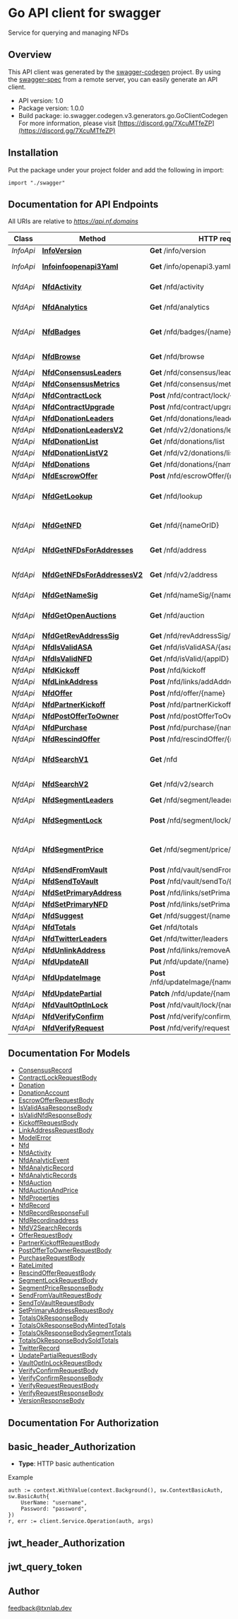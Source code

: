 # Go API client for swagger

Service for querying and managing NFDs

## Overview
This API client was generated by the [swagger-codegen](https://github.com/swagger-api/swagger-codegen) project.  By using the [swagger-spec](https://github.com/swagger-api/swagger-spec) from a remote server, you can easily generate an API client.

- API version: 1.0
- Package version: 1.0.0
- Build package: io.swagger.codegen.v3.generators.go.GoClientCodegen
For more information, please visit [https://discord.gg/7XcuMTfeZP](https://discord.gg/7XcuMTfeZP)

## Installation
Put the package under your project folder and add the following in import:
```golang
import "./swagger"
```

## Documentation for API Endpoints

All URIs are relative to *https://api.nf.domains*

Class | Method | HTTP request | Description
------------ | ------------- | ------------- | -------------
*InfoApi* | [**InfoVersion**](docs/InfoApi.md#infoversion) | **Get** /info/version | version info
*InfoApi* | [**Infoinfoopenapi3Yaml**](docs/InfoApi.md#infoinfoopenapi3yaml) | **Get** /info/openapi3.yaml | Download ./pubfiles/openapi3.yaml
*NfdApi* | [**NfdActivity**](docs/NfdApi.md#nfdactivity) | **Get** /nfd/activity | Fetch change activity for an NFD
*NfdApi* | [**NfdAnalytics**](docs/NfdApi.md#nfdanalytics) | **Get** /nfd/analytics | Fetch NFD analytics via various filters
*NfdApi* | [**NfdBadges**](docs/NfdApi.md#nfdbadges) | **Get** /nfd/badges/{name} | Fetch badge information (donations/etc) for an NFD
*NfdApi* | [**NfdBrowse**](docs/NfdApi.md#nfdbrowse) | **Get** /nfd/browse | Browse NFDs via various filters
*NfdApi* | [**NfdConsensusLeaders**](docs/NfdApi.md#nfdconsensusleaders) | **Get** /nfd/consensus/leaders | consensusLeaders nfd
*NfdApi* | [**NfdConsensusMetrics**](docs/NfdApi.md#nfdconsensusmetrics) | **Get** /nfd/consensus/metrics | consensusMetrics nfd
*NfdApi* | [**NfdContractLock**](docs/NfdApi.md#nfdcontractlock) | **Post** /nfd/contract/lock/{name} | contractLock nfd
*NfdApi* | [**NfdContractUpgrade**](docs/NfdApi.md#nfdcontractupgrade) | **Post** /nfd/contract/upgrade/{name} | contractUpgrade nfd
*NfdApi* | [**NfdDonationLeaders**](docs/NfdApi.md#nfddonationleaders) | **Get** /nfd/donations/leaders/{address} | donationLeaders nfd
*NfdApi* | [**NfdDonationLeadersV2**](docs/NfdApi.md#nfddonationleadersv2) | **Get** /nfd/v2/donations/leaders/{name} | donationLeadersV2 nfd
*NfdApi* | [**NfdDonationList**](docs/NfdApi.md#nfddonationlist) | **Get** /nfd/donations/list | donationList nfd
*NfdApi* | [**NfdDonationListV2**](docs/NfdApi.md#nfddonationlistv2) | **Get** /nfd/v2/donations/list | donationListV2 nfd
*NfdApi* | [**NfdDonations**](docs/NfdApi.md#nfddonations) | **Get** /nfd/donations/{name} | donations nfd
*NfdApi* | [**NfdEscrowOffer**](docs/NfdApi.md#nfdescrowoffer) | **Post** /nfd/escrowOffer/{name} | escrowOffer nfd
*NfdApi* | [**NfdGetLookup**](docs/NfdApi.md#nfdgetlookup) | **Get** /nfd/lookup | Reverse Address lookup with results returned per address
*NfdApi* | [**NfdGetNFD**](docs/NfdApi.md#nfdgetnfd) | **Get** /nfd/{nameOrID} | Get a specific NFD by name or by its application ID
*NfdApi* | [**NfdGetNFDsForAddresses**](docs/NfdApi.md#nfdgetnfdsforaddresses) | **Get** /nfd/address | [DEPRECATED] Reverse Address lookup
*NfdApi* | [**NfdGetNFDsForAddressesV2**](docs/NfdApi.md#nfdgetnfdsforaddressesv2) | **Get** /nfd/v2/address | Reverse Address lookup with results returned per address
*NfdApi* | [**NfdGetNameSig**](docs/NfdApi.md#nfdgetnamesig) | **Get** /nfd/nameSig/{name} | getNameSig nfd
*NfdApi* | [**NfdGetOpenAuctions**](docs/NfdApi.md#nfdgetopenauctions) | **Get** /nfd/auction | Get all open auctions or those open for a particular name
*NfdApi* | [**NfdGetRevAddressSig**](docs/NfdApi.md#nfdgetrevaddresssig) | **Get** /nfd/revAddressSig/{address} | getRevAddressSig nfd
*NfdApi* | [**NfdIsValidASA**](docs/NfdApi.md#nfdisvalidasa) | **Get** /nfd/isValidASA/{asaID} | isValidASA nfd
*NfdApi* | [**NfdIsValidNFD**](docs/NfdApi.md#nfdisvalidnfd) | **Get** /nfd/isValid/{appID} | isValidNFD nfd
*NfdApi* | [**NfdKickoff**](docs/NfdApi.md#nfdkickoff) | **Post** /nfd/kickoff | kickoff nfd
*NfdApi* | [**NfdLinkAddress**](docs/NfdApi.md#nfdlinkaddress) | **Post** /nfd/links/addAddress/{name} | linkAddress nfd
*NfdApi* | [**NfdOffer**](docs/NfdApi.md#nfdoffer) | **Post** /nfd/offer/{name} | offer nfd
*NfdApi* | [**NfdPartnerKickoff**](docs/NfdApi.md#nfdpartnerkickoff) | **Post** /nfd/partnerKickoff | partnerKickoff nfd
*NfdApi* | [**NfdPostOfferToOwner**](docs/NfdApi.md#nfdpostoffertoowner) | **Post** /nfd/postOfferToOwner/{name} | postOfferToOwner nfd
*NfdApi* | [**NfdPurchase**](docs/NfdApi.md#nfdpurchase) | **Post** /nfd/purchase/{name} | purchase nfd
*NfdApi* | [**NfdRescindOffer**](docs/NfdApi.md#nfdrescindoffer) | **Post** /nfd/rescindOffer/{name} | rescindOffer nfd
*NfdApi* | [**NfdSearchV1**](docs/NfdApi.md#nfdsearchv1) | **Get** /nfd | [DEPRECATED] Search for NFDs based on select lookup criteria
*NfdApi* | [**NfdSearchV2**](docs/NfdApi.md#nfdsearchv2) | **Get** /nfd/v2/search | Search NFDs via various filters
*NfdApi* | [**NfdSegmentLeaders**](docs/NfdApi.md#nfdsegmentleaders) | **Get** /nfd/segment/leaders | segmentLeaders nfd
*NfdApi* | [**NfdSegmentLock**](docs/NfdApi.md#nfdsegmentlock) | **Post** /nfd/segment/lock/{name} | Lock/Unlock an NFD segment - specifying open price if unlocking
*NfdApi* | [**NfdSegmentPrice**](docs/NfdApi.md#nfdsegmentprice) | **Get** /nfd/segment/price/{name} | Returns cost to mint a named segment off a particular root.
*NfdApi* | [**NfdSendFromVault**](docs/NfdApi.md#nfdsendfromvault) | **Post** /nfd/vault/sendFrom/{name} | sendFromVault nfd
*NfdApi* | [**NfdSendToVault**](docs/NfdApi.md#nfdsendtovault) | **Post** /nfd/vault/sendTo/{name} | sendToVault nfd
*NfdApi* | [**NfdSetPrimaryAddress**](docs/NfdApi.md#nfdsetprimaryaddress) | **Post** /nfd/links/setPrimaryAddress/{name} | setPrimaryAddress nfd
*NfdApi* | [**NfdSetPrimaryNFD**](docs/NfdApi.md#nfdsetprimarynfd) | **Post** /nfd/links/setPrimaryNFD/{name} | setPrimaryNFD nfd
*NfdApi* | [**NfdSuggest**](docs/NfdApi.md#nfdsuggest) | **Get** /nfd/suggest/{name} | suggest nfd
*NfdApi* | [**NfdTotals**](docs/NfdApi.md#nfdtotals) | **Get** /nfd/totals | totals nfd
*NfdApi* | [**NfdTwitterLeaders**](docs/NfdApi.md#nfdtwitterleaders) | **Get** /nfd/twitter/leaders | twitterLeaders nfd
*NfdApi* | [**NfdUnlinkAddress**](docs/NfdApi.md#nfdunlinkaddress) | **Post** /nfd/links/removeAddress/{name} | unlinkAddress nfd
*NfdApi* | [**NfdUpdateAll**](docs/NfdApi.md#nfdupdateall) | **Put** /nfd/update/{name} | updateAll nfd
*NfdApi* | [**NfdUpdateImage**](docs/NfdApi.md#nfdupdateimage) | **Post** /nfd/updateImage/{name}/{sender}/{which} | updateImage nfd
*NfdApi* | [**NfdUpdatePartial**](docs/NfdApi.md#nfdupdatepartial) | **Patch** /nfd/update/{name} | updatePartial nfd
*NfdApi* | [**NfdVaultOptInLock**](docs/NfdApi.md#nfdvaultoptinlock) | **Post** /nfd/vault/lock/{name} | vaultOptInLock nfd
*NfdApi* | [**NfdVerifyConfirm**](docs/NfdApi.md#nfdverifyconfirm) | **Post** /nfd/verify/confirm/{id} | verifyConfirm nfd
*NfdApi* | [**NfdVerifyRequest**](docs/NfdApi.md#nfdverifyrequest) | **Post** /nfd/verify/request | verifyRequest nfd

## Documentation For Models

 - [ConsensusRecord](docs/ConsensusRecord.md)
 - [ContractLockRequestBody](docs/ContractLockRequestBody.md)
 - [Donation](docs/Donation.md)
 - [DonationAccount](docs/DonationAccount.md)
 - [EscrowOfferRequestBody](docs/EscrowOfferRequestBody.md)
 - [IsValidAsaResponseBody](docs/IsValidAsaResponseBody.md)
 - [IsValidNfdResponseBody](docs/IsValidNfdResponseBody.md)
 - [KickoffRequestBody](docs/KickoffRequestBody.md)
 - [LinkAddressRequestBody](docs/LinkAddressRequestBody.md)
 - [ModelError](docs/ModelError.md)
 - [Nfd](docs/Nfd.md)
 - [NfdActivity](docs/NfdActivity.md)
 - [NfdAnalyticEvent](docs/NfdAnalyticEvent.md)
 - [NfdAnalyticRecord](docs/NfdAnalyticRecord.md)
 - [NfdAnalyticRecords](docs/NfdAnalyticRecords.md)
 - [NfdAuction](docs/NfdAuction.md)
 - [NfdAuctionAndPrice](docs/NfdAuctionAndPrice.md)
 - [NfdProperties](docs/NfdProperties.md)
 - [NfdRecord](docs/NfdRecord.md)
 - [NfdRecordResponseFull](docs/NfdRecordResponseFull.md)
 - [NfdRecordinaddress](docs/NfdRecordinaddress.md)
 - [NfdV2SearchRecords](docs/NfdV2SearchRecords.md)
 - [OfferRequestBody](docs/OfferRequestBody.md)
 - [PartnerKickoffRequestBody](docs/PartnerKickoffRequestBody.md)
 - [PostOfferToOwnerRequestBody](docs/PostOfferToOwnerRequestBody.md)
 - [PurchaseRequestBody](docs/PurchaseRequestBody.md)
 - [RateLimited](docs/RateLimited.md)
 - [RescindOfferRequestBody](docs/RescindOfferRequestBody.md)
 - [SegmentLockRequestBody](docs/SegmentLockRequestBody.md)
 - [SegmentPriceResponseBody](docs/SegmentPriceResponseBody.md)
 - [SendFromVaultRequestBody](docs/SendFromVaultRequestBody.md)
 - [SendToVaultRequestBody](docs/SendToVaultRequestBody.md)
 - [SetPrimaryAddressRequestBody](docs/SetPrimaryAddressRequestBody.md)
 - [TotalsOkResponseBody](docs/TotalsOkResponseBody.md)
 - [TotalsOkResponseBodyMintedTotals](docs/TotalsOkResponseBodyMintedTotals.md)
 - [TotalsOkResponseBodySegmentTotals](docs/TotalsOkResponseBodySegmentTotals.md)
 - [TotalsOkResponseBodySoldTotals](docs/TotalsOkResponseBodySoldTotals.md)
 - [TwitterRecord](docs/TwitterRecord.md)
 - [UpdatePartialRequestBody](docs/UpdatePartialRequestBody.md)
 - [VaultOptInLockRequestBody](docs/VaultOptInLockRequestBody.md)
 - [VerifyConfirmRequestBody](docs/VerifyConfirmRequestBody.md)
 - [VerifyConfirmResponseBody](docs/VerifyConfirmResponseBody.md)
 - [VerifyRequestRequestBody](docs/VerifyRequestRequestBody.md)
 - [VerifyRequestResponseBody](docs/VerifyRequestResponseBody.md)
 - [VersionResponseBody](docs/VersionResponseBody.md)

## Documentation For Authorization

## basic_header_Authorization
- **Type**: HTTP basic authentication

Example
```golang
auth := context.WithValue(context.Background(), sw.ContextBasicAuth, sw.BasicAuth{
	UserName: "username",
	Password: "password",
})
r, err := client.Service.Operation(auth, args)
```
## jwt_header_Authorization
## jwt_query_token

## Author

feedback@txnlab.dev
